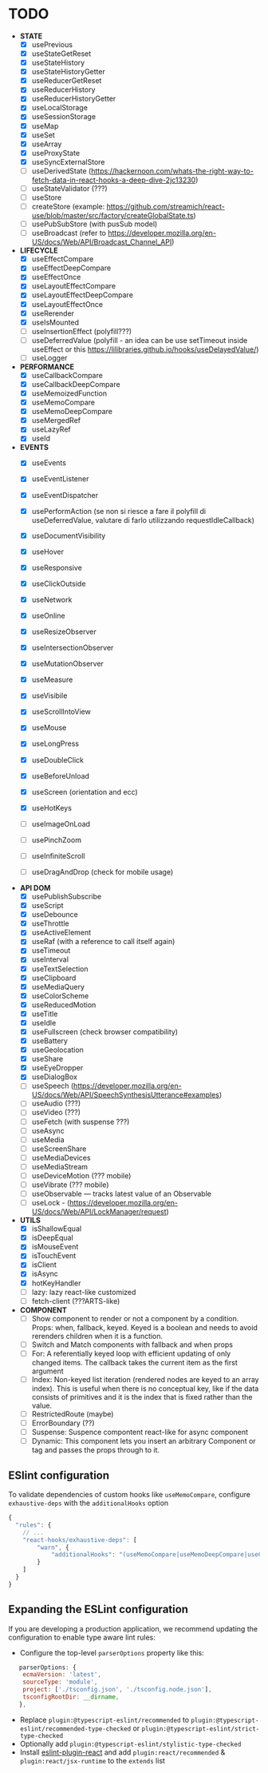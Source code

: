 # TODO
- __STATE__
	- [x] usePrevious
	- [x] useStateGetReset
	- [x] useStateHistory
	- [x] useStateHistoryGetter
	- [x] useReducerGetReset
	- [x] useReducerHistory
	- [x] useReducerHistoryGetter
	- [x] useLocalStorage
	- [x] useSessionStorage
	- [x] useMap
	- [x] useSet
	- [x] useArray
	- [x] useProxyState
	- [x] useSyncExternalStore
	- [ ] useDerivedState (https://hackernoon.com/whats-the-right-way-to-fetch-data-in-react-hooks-a-deep-dive-2jc13230)
	- [ ] useStateValidator (???)
	- [ ] useStore
	- [ ] createStore (example: https://github.com/streamich/react-use/blob/master/src/factory/createGlobalState.ts)
 	- [ ] usePubSubStore (with pusSub model)
	- [ ] useBroadcast (refer to https://developer.mozilla.org/en-US/docs/Web/API/Broadcast_Channel_API)

- __LIFECYCLE__
	- [x] useEffectCompare
	- [x] useEffectDeepCompare
	- [x] useEffectOnce
	- [x] useLayoutEffectCompare
	- [x] useLayoutEffectDeepCompare
	- [x] useLayoutEffectOnce
	- [x] useRerender
	- [x] useIsMounted
	- [ ] useInsertionEffect (polyfill???)
	- [ ] useDeferredValue (polyfill - an idea can be use setTimeout inside useEffect or this https://lilibraries.github.io/hooks/useDelayedValue/)
	- [ ] useLogger

- __PERFORMANCE__
	- [x] useCallbackCompare
	- [x] useCallbackDeepCompare
	- [x] useMemoizedFunction
	- [x] useMemoCompare
	- [x] useMemoDeepCompare
	- [x] useMergedRef
	- [x] useLazyRef
	- [x] useId

- __EVENTS__
	- [x] useEvents
	- [x] useEventListener
	- [x] useEventDispatcher
	- [x] usePerformAction (se non si riesce a fare il polyfill di useDeferredValue, valutare di farlo utilizzando requestIdleCallback)
	- [x] useDocumentVisibility
	- [x] useHover
	- [x] useResponsive
	- [x] useClickOutside
	- [x] useNetwork
	- [x] useOnline
	- [x] useResizeObserver
	- [x] useIntersectionObserver
	- [x] useMutationObserver
	- [x] useMeasure
	- [x] useVisibile
	- [x] useScrollIntoView
	- [x] useMouse
	- [x] useLongPress
	- [x] useDoubleClick
	- [x] useBeforeUnload
	- [x] useScreen (orientation and ecc)
	- [x] useHotKeys
	- [ ] useImageOnLoad
	- [ ] usePinchZoom
	- [ ] useInfiniteScroll
	- [ ] useDragAndDrop (check for mobile usage)


- __API DOM__
	- [x] usePublishSubscribe
	- [x] useScript
	- [x] useDebounce
	- [x] useThrottle
	- [x] useActiveElement
	- [x] useRaf (with a reference to call itself again)
	- [x] useTimeout
	- [x] useInterval
	- [x] useTextSelection
	- [x] useClipboard
	- [x] useMediaQuery
	- [x] useColorScheme
	- [x] useReducedMotion
	- [x] useTitle
	- [x] useIdle
	- [x] useFullscreen (check browser compatibility)
	- [x] useBattery
	- [x] useGeolocation
	- [x] useShare
	- [x] useEyeDropper
	- [x] useDialogBox
	- [ ] useSpeech (https://developer.mozilla.org/en-US/docs/Web/API/SpeechSynthesisUtterance#examples)
	- [ ] useAudio (???)
	- [ ] useVideo (???)
	- [ ] useFetch (with suspense ???)
	- [ ] useAsync
	- [ ] useMedia
	- [ ] useScreenShare
	- [ ] useMediaDevices
	- [ ] useMediaStream
	- [ ] useDeviceMotion (??? mobile)
	- [ ] useVibrate (??? mobile)
	- [ ] useObservable — tracks latest value of an Observable
	- [ ] useLock - (https://developer.mozilla.org/en-US/docs/Web/API/LockManager/request)

- __UTILS__
	- [x] isShallowEqual
	- [x] isDeepEqual
	- [x] isMouseEvent
	- [x] isTouchEvent
	- [x] isClient
	- [x] isAsync
	- [x] hotKeyHandler
	- [ ] lazy: lazy react-like customized
	- [ ] fetch-client (???ARTS-like)

- __COMPONENT__
	- [ ] Show component to render or not a component by a condition. Props: when, fallback, keyed. Keyed is a boolean and needs to avoid rerenders children when it is a function.
	- [ ] Switch and Match components with fallback and when props
	- [ ] For: A referentially keyed loop with efficient updating of only changed items. The callback takes the current item as the first argument
	- [ ] Index: Non-keyed list iteration (rendered nodes are keyed to an array index). This is useful when there is no conceptual key, like if the data consists of primitives and it is the index that is fixed rather than the value.
	- [ ] RestrictedRoute (maybe)
	- [ ] ErrorBoundary (??)
	- [ ] Suspense: Suspence compontent react-like for async component
	- [ ] Dynamic: This component lets you insert an arbitrary Component or tag and passes the props through to it.

## ESlint configuration
To validate dependencies of custom hooks like `useMemoCompare`, configure `exhaustive-deps` with the `additionalHooks` option
```js
{
  "rules": {
    // ...
    "react-hooks/exhaustive-deps": [
		"warn", {
			"additionalHooks": "(useMemoCompare|useMemoDeepCompare|useCallbackCompare|useCallbackDeepCompare|useLayoutEffectCompare|useLayoutEffectDeepCompare|useInsertionEffectCompare|useInsertionEffectDeepCompare|useEffectCompare|useEffectDeepCompare)"
    	}
	]
  }
}
```

## Expanding the ESLint configuration

If you are developing a production application, we recommend updating the configuration to enable type aware lint rules:

- Configure the top-level `parserOptions` property like this:

```js
   parserOptions: {
    ecmaVersion: 'latest',
    sourceType: 'module',
    project: ['./tsconfig.json', './tsconfig.node.json'],
    tsconfigRootDir: __dirname,
   },
```

- Replace `plugin:@typescript-eslint/recommended` to `plugin:@typescript-eslint/recommended-type-checked` or `plugin:@typescript-eslint/strict-type-checked`
- Optionally add `plugin:@typescript-eslint/stylistic-type-checked`
- Install [eslint-plugin-react](https://github.com/jsx-eslint/eslint-plugin-react) and add `plugin:react/recommended` & `plugin:react/jsx-runtime` to the `extends` list
